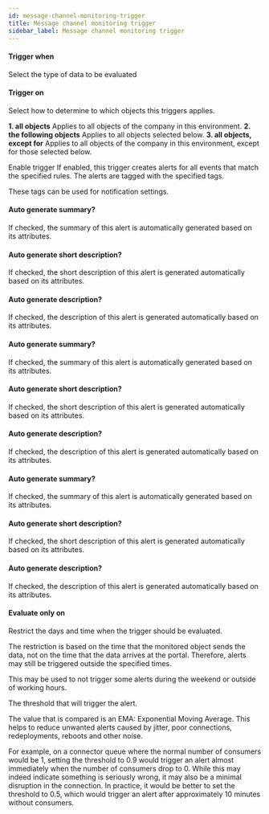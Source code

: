```yaml
---
id: message-channel-monitoring-trigger
title: Message channel monitoring trigger
sidebar_label: Message channel monitoring trigger
---
```

#### Trigger when
Select the type of data to be evaluated

#### Trigger on
Select how to determine to which objects this triggers applies.

<b>1. all objects</b> Applies to all objects of the company in this environment.
<b>2. the following objects</b> Applies to all objects selected below.
<b>3. all objects, except for</b> Applies to all objects of the company in this environment, except for those selected below.


Enable trigger
If enabled, this trigger creates alerts for all events that match the specified rules.
The alerts are tagged with the specified tags.

These tags can be used for notification settings.

#### Auto generate summary?
If checked, the summary of this alert is automatically generated based on its attributes.

#### Auto generate short description?
If checked, the short description of this alert is generated automatically based on its attributes.

#### Auto generate description?
If checked, the description of this alert is generated automatically based on its attributes.

#### Auto generate summary?
If checked, the summary of this alert is automatically generated based on its attributes.

#### Auto generate short description?
If checked, the short description of this alert is generated automatically based on its attributes.

#### Auto generate description?
If checked, the description of this alert is generated automatically based on its attributes.

#### Auto generate summary?
If checked, the summary of this alert is automatically generated based on its attributes.

#### Auto generate short description?
If checked, the short description of this alert is generated automatically based on its attributes.

#### Auto generate description?
If checked, the description of this alert is generated automatically based on its attributes.

#### Evaluate only on 
Restrict the days and time when the trigger should be evaluated.

The restriction is based on the time that the monitored object sends the data, not on the time that the data arrives at the portal. Therefore, alerts may still be triggered outside the specified times.

This may be used to not trigger some alerts during the weekend or outside of working hours.


The threshold that will trigger the alert.

The value that is compared is an EMA: Exponential Moving Average. This helps to reduce unwanted alerts caused by jitter, poor connections, redeployments, reboots and other noise.

For example, on a connector queue where the normal number of consumers would be 1, setting the threshold to 0.9 would trigger an alert almost immediately when the number of consumers drop to 0. While this may indeed indicate something is seriously wrong, it may also be a minimal disruption in the connection. In practice, it would be better to set the threshold to 0.5, which would trigger an alert after approximately 10 minutes without consumers.

